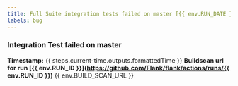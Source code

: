 ```yaml
---
title: Full Suite integration tests failed on master [{{ env.RUN_DATE }}]
labels: bug
---
```

### Integration Test failed on master 
**Timestamp:** {{ steps.current-time.outputs.formattedTime }}
**Buildscan url for run [{{ env.RUN_ID }}](https://github.com/Flank/flank/actions/runs/{{ env.RUN_ID }})**
{{ env.BUILD_SCAN_URL }}

